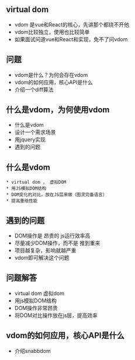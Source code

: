 ## virtual dom
* vdom 是vue和React的核心，先讲那个都绕不开他
* vdom比较独立，使用也比较简单
* 如果面试问道vue和React和实现，免不了问vdom

## 问题
* vdom是什么？为何会存在vdom
* vdom的如何应用，核心API是什么
* 介绍一个diff算法

## 什么是vdom，为何使用vdom
* 什么是vdom
* 设计一个需求场景
* 用jquery实现
* 遇到的问题 

## 什么是vdom
	* virtual dom ， 虚拟DOM
	* 用JS模拟DOM结构
	* DOM变化的对比，放在JS层来做（图灵完备语言）
	* 提高重绘性能


## 遇到的问题
* DOM操作是 昂贵的 js运行效率高	
* 尽量减少DOM操作，而不是 推到重来
* 项目越复杂，影响就越严重
* vdom即可解决这个问题

## 问题解答
* virtual dom 虚拟dom
* 用js模拟DOM结构
* DOM操作非常昂贵
* 将DOM对比操作放在js层，提高效率

## vdom的如何应用，核心API是什么
* 介绍snabbdom
